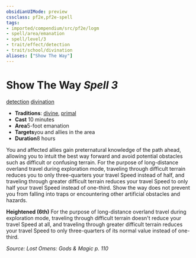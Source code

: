 ```yaml
---
obsidianUIMode: preview
cssclass: pf2e,pf2e-spell
tags:
- imported/compendium/src/pf2e/logm
- spell/area/emanation
- spell/level/3
- trait/effect/detection
- trait/school/divination
aliases: ["Show The Way"]
---
```

# Show The Way *Spell 3*   
[detection](detection.md)  [divination](divination.md)  

- **Traditions**: [divine](divine.md), [primal](primal.md)
- **Cast** 10 minutes 
- **Area**5-foot emanation
- **Targets**you and allies in the area
- **Duration**8 hours

You and affected allies gain preternatural knowledge of the path ahead, allowing you to intuit the best way forward and avoid potential obstacles such as difficult or confusing terrain. For the purpose of long-distance overland travel during exploration mode, traveling through difficult terrain reduces you to only three-quarters your travel Speed instead of half, and traveling through greater difficult terrain reduces your travel Speed to only half your travel Speed instead of one-third. Show the way does not prevent you from falling into traps or encountering other artificial obstacles and hazards.

**Heightened (6th)** For the purpose of long-distance overland travel during exploration mode, traveling through difficult terrain doesn't reduce your travel Speed at all, and traveling through greater difficult terrain reduces your travel Speed to only three-quarters of its normal value instead of one-third.

*Source: Lost Omens: Gods & Magic p. 110*